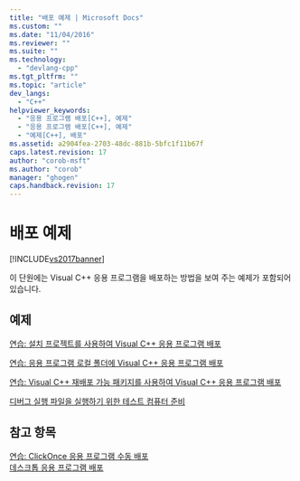 ```yaml
---
title: "배포 예제 | Microsoft Docs"
ms.custom: ""
ms.date: "11/04/2016"
ms.reviewer: ""
ms.suite: ""
ms.technology: 
  - "devlang-cpp"
ms.tgt_pltfrm: ""
ms.topic: "article"
dev_langs: 
  - "C++"
helpviewer_keywords: 
  - "응용 프로그램 배포[C++], 예제"
  - "응용 프로그램 배포[C++], 예제"
  - "예제[C++], 배포"
ms.assetid: a2904fea-2703-48dc-881b-5bfc1f11b67f
caps.latest.revision: 17
author: "corob-msft"
ms.author: "corob"
manager: "ghogen"
caps.handback.revision: 17
---
```

# 배포 예제
[!INCLUDE[vs2017banner](../assembler/inline/includes/vs2017banner.md)]

이 단원에는 Visual C\+\+ 응용 프로그램을 배포하는 방법을 보여 주는 예제가 포함되어 있습니다.  
  
## 예제  
 [연습: 설치 프로젝트를 사용하여 Visual C\+\+ 응용 프로그램 배포](../ide/walkthrough-deploying-a-visual-cpp-application-by-using-a-setup-project.md)  
  
 [연습: 응용 프로그램 로컬 폴더에 Visual C\+\+ 응용 프로그램 배포](../ide/walkthrough-deploying-a-visual-cpp-application-to-an-application-local-folder.md)  
  
 [연습: Visual C\+\+ 재배포 가능 패키지를 사용하여 Visual C\+\+ 응용 프로그램 배포](../ide/deploying-visual-cpp-application-by-using-the-vcpp-redistributable-package.md)  
  
 [디버그 실행 파일을 실행하기 위한 테스트 컴퓨터 준비](../ide/preparing-a-test-machine-to-run-a-debug-executable.md)  
  
## 참고 항목  
 [연습: ClickOnce 응용 프로그램 수동 배포](../Topic/Walkthrough:%20Manually%20Deploying%20a%20ClickOnce%20Application.md)   
 [데스크톱 응용 프로그램 배포](../ide/deploying-native-desktop-applications-visual-cpp.md)